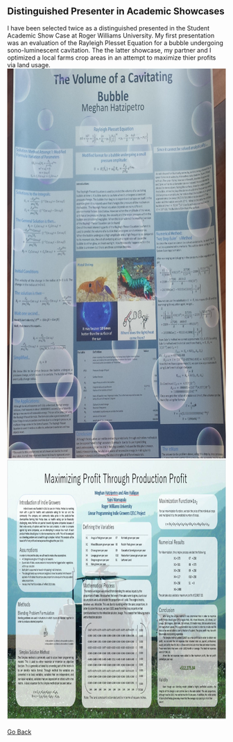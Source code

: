 ## Distinguished Presenter in Academic Showcases

I have been selected twice as a distinguished presented in the Student Academic Show Case at Roger Williams University. My first presentation was an evaluation of the Rayleigh Plesset Equation for a bubble undergoing sono-luminescent cavitation. The the latter showcase, my partner and I optimized a local farms crop areas in an attempt to maximize thier profits via land usage. 
<img src="images/cavitation.jpg" width="600" height="900" border="0">
<img src="images/FarmProfit.JPG" width="900" height="600" border="0"><br><br>
[Go Back](https://mhatzi.github.io/)
